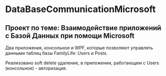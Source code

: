 # DataBaseCommunicationMicrosoft
## Проект по теме: Взаимодействие приложений с Базой Данных при помощи Microsoft
Два приложения, консольное и WPF, которые позволяют управлять данными таблиц базы FamilyLife: Users и Posts.

Реализовано soft delete удаление, в приложении, работающем с Users (консольное) - авторизация.
